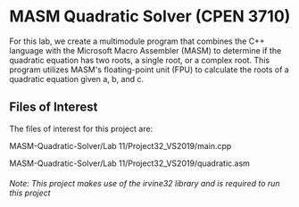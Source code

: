 # MASM Quadratic Solver (CPEN 3710)

For this lab, we create a multimodule program that combines the C++ language with the Microsoft Macro Assembler (MASM) to determine if the quadratic equation has two roots, a single root, or a complex root. This program utilizes MASM's floating-point unit (FPU) to calculate the roots of a quadratic equation given a, b, and c.

## Files of Interest

The files of interest for this project are:

MASM-Quadratic-Solver/Lab 11/Project32_VS2019/main.cpp

MASM-Quadratic-Solver/Lab 11/Project32_VS2019/quadratic.asm 

###### Note: This project makes use of the irvine32 library and is required to run this project

